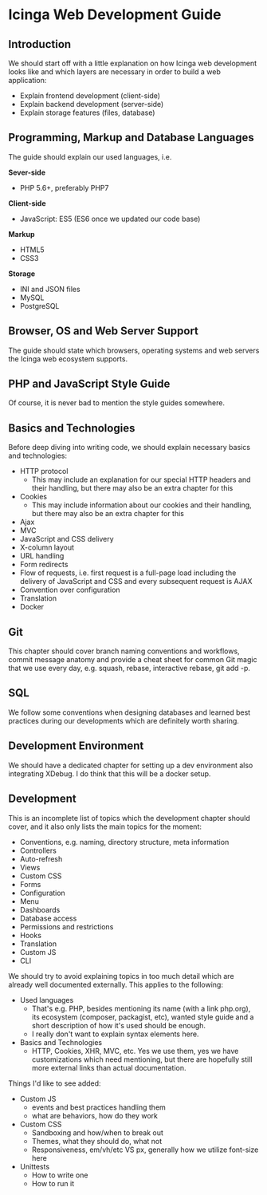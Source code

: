 # Icinga Web Development Guide

## Introduction

We should start off with a little explanation on how Icinga web development looks like and which layers are necessary in order to build a web application:

* Explain frontend development (client-side)
* Explain backend development (server-side)
* Explain storage features (files, database)

## Programming, Markup and Database Languages

The guide should explain our used languages, i.e.

**Sever-side**

* PHP 5.6+, preferably PHP7

**Client-side**

* JavaScript: ES5 (ES6 once we updated our code base)

**Markup**

* HTML5
* CSS3

**Storage**

* INI and JSON files
* MySQL
* PostgreSQL

## Browser, OS and Web Server Support

The guide should state which browsers, operating systems and web servers the Icinga web ecosystem supports.

## PHP and JavaScript Style Guide

Of course, it is never bad to mention the style guides somewhere.

## Basics and Technologies

Before deep diving into writing code, we should explain necessary basics and technologies:

* HTTP protocol
    * This may include an explanation for our special HTTP headers and their handling, but there may also be an extra chapter for this
* Cookies
    * This may include information about our cookies and their handling, but there may also be an extra chapter for this
* Ajax
* MVC
* JavaScript and CSS delivery
* X-column layout
* URL handling
* Form redirects
* Flow of requests, i.e. first request is a full-page load including the delivery of JavaScript and CSS and every subsequent request is AJAX
* Convention over configuration
* Translation
* Docker

## Git

This chapter should cover branch naming conventions and workflows, commit message anatomy and provide a cheat sheet for common Git magic that we use every day, e.g. squash, rebase, interactive rebase, git add -p.

## SQL

We follow some conventions when designing databases and learned best practices during our developments which are definitely worth sharing.

## Development Environment

We should have a dedicated chapter for setting up a dev environment also integrating XDebug. I do think that this will be a docker setup.

## Development

This is an incomplete list of topics which the development chapter should cover, and it also only lists the main topics for the moment:

* Conventions, e.g. naming, directory structure, meta information
* Controllers
* Auto-refresh
* Views
* Custom CSS
* Forms
* Configuration
* Menu
* Dashboards
* Database access
* Permissions and restrictions
* Hooks
* Translation
* Custom JS
* CLI


We should try to avoid explaining topics in too much detail which are already well documented externally. This applies to the following:

* Used languages
    * That's e.g. PHP, besides mentioning its name (with a link php.org), its ecosystem (composer, packagist, etc), wanted style guide and a short description of how it's used should be enough.
    * I really don't want to explain syntax elements here.
* Basics and Technologies
    * HTTP, Cookies, XHR, MVC, etc. Yes we use them, yes we have customizations which need mentioning, but there are hopefully still more external links than actual documentation.

Things I'd like to see added:

* Custom JS
    * events and best practices handling them
    * what are behaviors, how do they work
* Custom CSS
    * Sandboxing and how/when to break out
    * Themes, what they should do, what not
    * Responsiveness, em/vh/etc VS px, generally how we utilize font-size here
* Unittests
    * How to write one
    * How to run it
    
